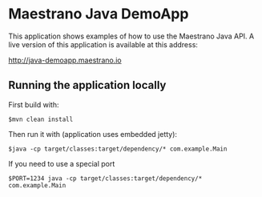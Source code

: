 # Maestrano Java DemoApp

This application shows examples of how to use the Maestrano Java API. A live version of this application is available at this address:

http://java-demoapp.maestrano.io

## Running the application locally

First build with:

    $mvn clean install

Then run it with (application uses embedded jetty):

    $java -cp target/classes:target/dependency/* com.example.Main
    
If you need to use a special port

    $PORT=1234 java -cp target/classes:target/dependency/* com.example.Main